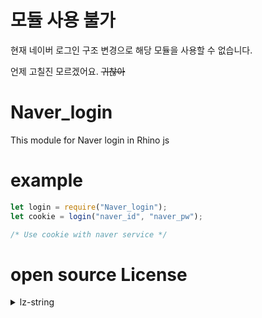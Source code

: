 # 모듈 사용 불가
현재 네이버 로그인 구조 변경으로 해당 모듈을 사용할 수 없습니다.

언제 고칠진 모르겠어요. ~~귀찮아~~



# Naver_login
This module for Naver login in Rhino js

# example
```js
let login = require("Naver_login");
let cookie = login("naver_id", "naver_pw");

/* Use cookie with naver service */
```

# open source License
<details>
 <summary> lz-string</summary>

```
MIT License

Copyright (c) 2013 Pieroxy <pieroxy@pieroxy.net>

Permission is hereby granted, free of charge, to any person obtaining a copy
of this software and associated documentation files (the "Software"), to deal
in the Software without restriction, including without limitation the rights
to use, copy, modify, merge, publish, distribute, sublicense, and/or sell
copies of the Software, and to permit persons to whom the Software is
furnished to do so, subject to the following conditions:

The above copyright notice and this permission notice shall be included in all
copies or substantial portions of the Software.

THE SOFTWARE IS PROVIDED "AS IS", WITHOUT WARRANTY OF ANY KIND, EXPRESS OR
IMPLIED, INCLUDING BUT NOT LIMITED TO THE WARRANTIES OF MERCHANTABILITY,
FITNESS FOR A PARTICULAR PURPOSE AND NONINFRINGEMENT. IN NO EVENT SHALL THE
AUTHORS OR COPYRIGHT HOLDERS BE LIABLE FOR ANY CLAIM, DAMAGES OR OTHER
LIABILITY, WHETHER IN AN ACTION OF CONTRACT, TORT OR OTHERWISE, ARISING FROM,
OUT OF OR IN CONNECTION WITH THE SOFTWARE OR THE USE OR OTHER DEALINGS IN THE
SOFTWARE.
```

</details>
